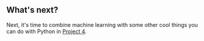 ## What's next?

Next, it's time to combine machine learning with some other cool things you can do with Python in [Project 4](#).